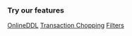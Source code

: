 ### Try our features

[OnlineDDL](https://wesql.io/docs/features/OnlineDDL)
[Transaction Chopping](https://wesql.io/docs/features/Transaction-Chopping)
[Filters](https://wesql.io/docs/features/Filters)